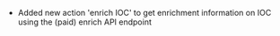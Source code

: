 * Added new action 'enrich IOC' to get enrichment information on IOC using the (paid) enrich API endpoint